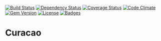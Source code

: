 [![Build Status](http://img.shields.io/travis/pikesley/curacao.svg?style=flat-square)](https://travis-ci.org/pikesley/curacao)
[![Dependency Status](http://img.shields.io/gemnasium/pikesley/curacao.svg?style=flat-square)](https://gemnasium.com/pikesley/curacao)
[![Coverage Status](http://img.shields.io/coveralls/pikesley/curacao.svg?style=flat-square)](https://coveralls.io/r/pikesley/curacao)
[![Code Climate](http://img.shields.io/codeclimate/github/pikesley/curacao.svg?style=flat-square)](https://codeclimate.com/github/pikesley/curacao)
[![Gem Version](http://img.shields.io/gem/v/curacao.svg?style=flat-square)](https://rubygems.org/gems/curacao)
[![License](http://img.shields.io/:license-mit-blue.svg?style=flat-square)](http://pikesley.mit-license.org)
[![Badges](http://img.shields.io/:badges-7/7-ff6799.svg?style=flat-square)](https://github.com/badges/badgerbadgerbadger)

# Curacao 

